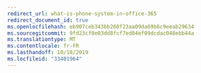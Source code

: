 ```yaml
---
redirect_url: what-is-phone-system-in-office-365
redirect_document_id: true
ms.openlocfilehash: eb907ceb343bb260f23aa09da69b6c9eeab29634
ms.sourcegitcommit: 9fd23cf0e03dd8fcf7ed04ef09dcdac048ebb44a
ms.translationtype: MT
ms.contentlocale: fr-FR
ms.lasthandoff: 10/18/2019
ms.locfileid: "33401964"
---
```

